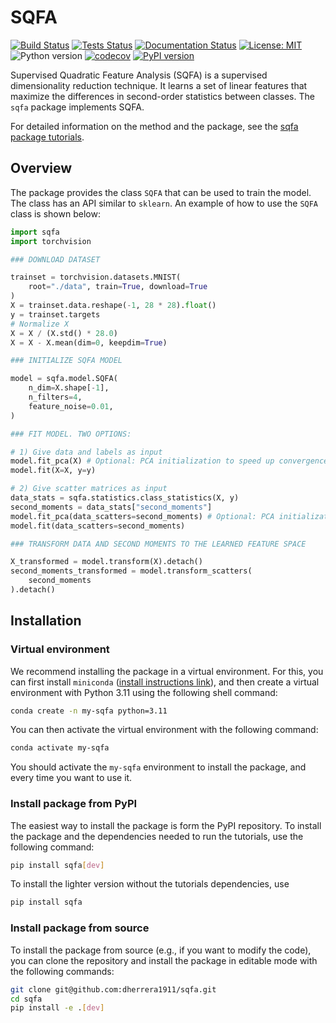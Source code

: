 # SQFA

[![Build Status](https://github.com/dherrera1911/sqfa/actions/workflows/install.yml/badge.svg)](https://github.com/dherrera1911/sqfa/actions/workflows/install.yml)
[![Tests Status](https://github.com/dherrera1911/sqfa/actions/workflows/tests.yml/badge.svg)](https://github.com/dherrera1911/sqfa/actions/workflows/tests.yml)
[![Documentation Status](https://readthedocs.org/projects/sqfa/badge/?version=latest)](https://sqfa.readthedocs.io/en/latest/?badge=latest)
[![License: MIT](https://img.shields.io/badge/License-MIT-yellow.svg)](https://github.com/dherrera1911/sqfa?tab=MIT-1-ov-file)
![Python version](https://img.shields.io/badge/python-3.9|3.10|3.11|3.12-blue.svg)
[![codecov](https://codecov.io/gh/dherrera1911/sqfa/graph/badge.svg?token=NN44R5G18I)](https://codecov.io/gh/dherrera1911/sqfa)
[![PyPI version](https://badge.fury.io/py/sqfa.svg)](https://badge.fury.io/py/sqfa)


Supervised Quadratic Feature Analysis (SQFA) is a supervised dimensionality
reduction technique. It learns a set of linear features that
maximize the differences in second-order statistics between
classes. The `sqfa` package implements SQFA.

For detailed information on the method and the package, see the
[sqfa package tutorials](https://sqfa.readthedocs.io/en/latest/tutorials/spd_geometry.html).

## Overview

The package provides the class `SQFA` that can be used to train the
model. The class has an API similar to `sklearn`.
An example of how to use the `SQFA` class is shown below:

```python
import sqfa
import torchvision

### DOWNLOAD DATASET

trainset = torchvision.datasets.MNIST(
    root="./data", train=True, download=True
)
X = trainset.data.reshape(-1, 28 * 28).float()
y = trainset.targets
# Normalize X
X = X / (X.std() * 28.0)
X = X - X.mean(dim=0, keepdim=True)

### INITIALIZE SQFA MODEL

model = sqfa.model.SQFA(
    n_dim=X.shape[-1],
    n_filters=4,
    feature_noise=0.01,
)

### FIT MODEL. TWO OPTIONS:

# 1) Give data and labels as input
model.fit_pca(X) # Optional: PCA initialization to speed up convergence
model.fit(X=X, y=y)

# 2) Give scatter matrices as input
data_stats = sqfa.statistics.class_statistics(X, y)
second_moments = data_stats["second_moments"]
model.fit_pca(data_scatters=second_moments) # Optional: PCA initialization to speed up convergence
model.fit(data_scatters=second_moments)

### TRANSFORM DATA AND SECOND MOMENTS TO THE LEARNED FEATURE SPACE

X_transformed = model.transform(X).detach()
second_moments_transformed = model.transform_scatters(
    second_moments
).detach()
```

## Installation

### Virtual environment

We recommend installing the package in a virtual environment. For this,
you can first install `miniconda` 
([install instructions link](https://docs.anaconda.com/miniconda/install/#quick-command-line-install)),
and then create a virtual environment with Python 3.11 using the following
shell command:

```bash
conda create -n my-sqfa python=3.11
```

You can then activate the virtual environment with the following command:

```bash
conda activate my-sqfa
```

You should activate the `my-sqfa` environment to install the package, and every
time you want to use it.

### Install package from PyPI

The easiest way to install the package is form the PyPI
repository. To install the package and the dependencies
needed to run the tutorials, use the following command:

```bash
pip install sqfa[dev]
```

To install the lighter version without the tutorials dependencies, use

```bash
pip install sqfa
```

### Install package from source

To install the package from source (e.g., if you want to modify the
code), you can clone the repository and install the package
in editable mode with the following commands:

```bash
git clone git@github.com:dherrera1911/sqfa.git
cd sqfa
pip install -e .[dev]
```
